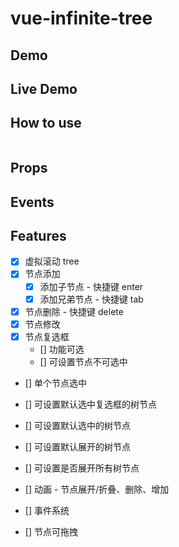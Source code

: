 # vue-infinite-tree

## Demo

## Live Demo

## How to use

```bash

```

## Props

## Events

## Features

- [x] 虚拟滚动 tree
- [x] 节点添加
  - [x] 添加子节点 - 快捷键 enter
  - [x] 添加兄弟节点 - 快捷键 tab
- [x] 节点删除 - 快捷键 delete
- [x] 节点修改
- [x] 节点复选框
  - [] 功能可选
  - [] 可设置节点不可选中
- [] 单个节点选中
- [] 可设置默认选中复选框的树节点
- [] 可设置默认选中的树节点
- [] 可设置默认展开的树节点
- [] 可设置是否展开所有树节点

- [] 动画 - 节点展开/折叠、删除、增加
- [] 事件系统

- [] 节点可拖拽
